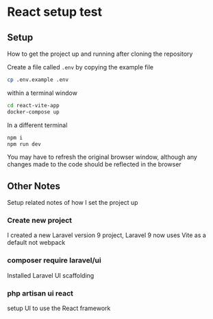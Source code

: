 # React setup test

## Setup
How to get the project up and running after cloning the repository

Create a file called `.env` by copying the example file
```bash
cp .env.example .env
```

within a terminal window
```bash
cd react-vite-app
docker-compose up
```

In a different terminal
```bash
npm i
npm run dev
```

You may have to refresh the original browser window, although any changes made to the code should be reflected in the browser 


## Other Notes

Setup related notes of how I set the project up

### Create new project
I created a new Laravel version 9 project, Laravel 9 now uses Vite as a default not webpack

### composer require laravel/ui
Installed Laravel UI scaffolding

### php artisan ui react
setup UI to use the React framework





